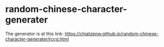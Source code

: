 # random-chinese-character-generater

The generator is at this link:
https://chiatzenw.github.io/random-chinese-character-generater/rccg.html
